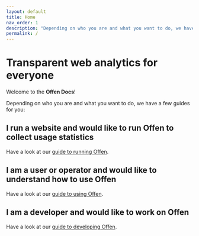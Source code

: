 ```yaml
---
layout: default
title: Home
nav_order: 1
description: "Depending on who you are and what you want to do, we have dedicated guides for you and your usecase."
permalink: /
---
```


# Transparent web analytics for everyone

Welcome to the __Offen Docs__!

Depending on who you are and what you want to do, we have a few guides for you:

## I run a website and would like to run Offen to collect usage statistics

Have a look at our [guide to running Offen](/running-offen/).

## I am a user or operator and would like to understand how to use Offen

Have a look at our [guide to using Offen](/using-offen/).

## I am a developer and would like to work on Offen

Have a look at our [guide to developing Offen](/developing-offen/).
